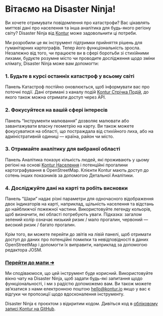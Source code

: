 Вітаємо на Disaster Ninja!
==========================

Ви хочете отримувати повідомлення про катастрофи? Вас цікавлять миттєві дані про населення та інша аналітика для будь-якого регіону світу? Disaster Ninja від [Kontur](https://www.kontur.io/) може задовольнити ці потреби.

Ми розробили це як інструмент підтримки прийняття рішень для гуманітарних картографів. Тепер його функціональність зросла. Незалежно від того, чи працюєте ви в сфері боротьби зі стихійними лихами, будуєте розумне місто чи проводите дослідження щодо зміни клімату, Disaster Ninja може вам допомогти:

### 1. Будьте в курсі останніх катастроф у всьому світі

Панель Катастроф постійно оновлюється, щоб інформувати вас про поточні події. Дані отримані з каналу подій [Kontur Стрічка Подій](https://www.kontur.io/portfolio/event-feed/), до якого також можна отримати доступ через API.

### 2. Фокусуйтеся на вашій сфері інтересів

Панель “Інструменти малювання” дозволяє малювати або завантажувати власну геометрію на карту. Ви також можете фокусуватися на області, що постраждала від стихійного лиха, або на адміністративній одиниці — країна, район чи місто.

### 3. Отримайте аналітику для вибраної області

Панель Аналітика показує кількість людей, які проживають у цьому регіоні на основі [Kontur Населення](https://data.humdata.org/dataset/kontur-population-dataset) і потенційні прогалини картографування в OpenStreetMap. Клієнти Kontur мають доступ до сотень інших показників за допомогою Детальної Аналітики.

### 4. Досліджуйте дані на карті та робіть висновки

Панель “Шари” надає різні параметри для одночасного відображення двох індикаторів на карті, наприклад, щільність населення та відстань до найближчої пожежної частини. Використовуйте легенду кольорів, щоб визначити, які області потребують уваги.
Підказка: загалом зелений колір означає низький ризик / мало прогалин, червоний — високий ризик / багато прогалин.

Крім того, ви можете перейти до звітів на лівій панелі, щоб отримати доступ до даних про потенційні помилки та невідповідності в даних OpenStreetMap і допомогти їх виправити, наприклад за допомогою редактора JOSM.

### [Перейти до мапи ➜](/ "map")

Ми сподіваємося, що цей інструмент буде корисний. Використовуйте вікно чату на Disaster Ninja, щоб задати будь-які запитання щодо функціональності, і ми з радістю допоможемо вам. Ви також можете зв’язатися з нами електронною поштою [hello@kontur.io](mailto:hello@kontur.io) якщо у вас є відгуки чи пропозиції щодо вдосконалення інструменту.

Disaster Ninja є проєктом з відкритим кодом. Дивіться код в [обліковому записі Kontur на GitHub](https://github.com/konturio).
